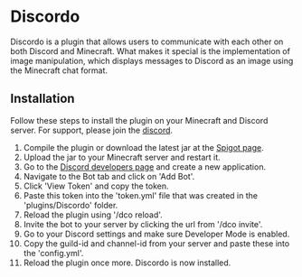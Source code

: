 # Discordo
Discordo is a plugin that allows users to communicate with each other on both Discord and Minecraft. What makes it special is the implementation of image manipulation, which displays messages to Discord as an image using the Minecraft chat format.

## Installation
Follow these steps to install the plugin on your Minecraft and Discord server. For support, please join the [discord](https://bloedarend.dev/discord).
1. Compile the plugin or download the latest jar at the [Spigot page]().
2. Upload the jar to your Minecraft server and restart it.
3. Go to the [Discord developers page](https://discord.com/developers/applications) and create a new application.
4. Navigate to the Bot tab and click on 'Add Bot'.
5. Click 'View Token' and copy the token.
6. Paste this token into the 'token.yml' file that was created in the 'plugins/Discordo' folder.
7. Reload the plugin using '/dco reload'.
8. Invite the bot to your server by clicking the url from '/dco invite'.
9. Go to your Discord settings and make sure Developer Mode is enabled.
10. Copy the guild-id and channel-id from your server and paste these into the 'config.yml'.
11. Reload the plugin once more. Discordo is now installed.